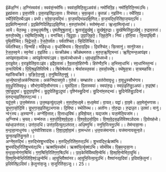 

  
ईळे॑अ॒ग्निं। अ॒ग्निंस्वव॑सं। स्वव॑सं॒नमो॑भिः। स्वव॑स॒मिति॒सुऽअव॑सं। नमो॑भिरि॒ह। नमो॑भि॒रिति॒नमः॑ऽभिः। इ॒हप्र॑सत्तः। प्र॒स॒त्तोवि। प्र॒स॒त्तइति॑प्र॒ऽस॒त्तः। विच॑यत्। च॒य॒त्कृ॒तं। कृ॒तन्नः॑। न॒इति॑नः।। रथै॑रिव॒प्र। रथै॑रि॒वेति॒रथैः॑ऽइव। प्रभ॑रे। भ॒रे॒वा॒ज॒यद्भिः॑। वा॒ज॒यद्भिः॑प्रदक्षि॒णित्। वा॒ज॒यद्भि॒रिति॑वा॒ज॒यत्ऽभिः॑।प्र॒द॒क्षिणिन्म॒रुतां॑। प्र॒द॒क्षिणिदिति॑प्र॒ऽद॒क्षि॒णित्। म॒रुतां॒स्तोमं॑। स्तोम॑मृध्यां। ऋ॒ध्या॒मित्यृ॑ध्यां।।  
आये। येत॒स्थुः। त॒स्थुःपृष॑तीषु। पृष॑तीषुश्रु॒तासु॑। श्रु॒तासु॑सु॒खेषु॑। सु॒खेषु॑रु॒द्राः। सु॒खेष्विति॑सु॒ऽखेषु॑। रु॒द्राम॒रुतः॑। म॒रुतो॒रथे॑षु। रथे॒ष्विति॒रथे॑षु।। वना॑चित्। चि॒दु॒ग्राः॒। उ॒ग्रा॒जि॒ह॒ते॒। जि॒ह॒ते॒नि। निवः॑। वो॒भि॒या। भि॒यापृ॑थि॒वी। पृ॒थि॒वीचि॑त्। चि॒द्रे॒ज॒ते॒। रे॒ज॒ते॒पर्व॑तः। पर्व॑तश्चित्। चि॒दिति॑चित्।।  
पर्व॑तश्चित्। चि॒न्महि॑। महि॑वृ॒ध्दः। वृ॒ध्दोबि॑भाय। बि॒भा॒य॒दि॒वः। दि॒वश्चि॑त्। चि॒त्सानु॑। सानु॑रेजत। रे॒ज॒त॒स्व॒ने। स्व॒नेवः॑। व॒इति॑वः।। यत्क्रीळ॑थ। क्रीळ॑थमरुतः। म॒रु॒त॒ऋ॒ष्टि॒मन्तः॑। ऋ॒ष्टि॒मन्त॒आप॑इव। आप॑इवस॒ध्र्य॑ञ्चः। आप॑इ॒वेत्यापः॑ऽइव। स॒ध्र्य॑ञ्चोधवध्वे। ध॒व॒ध्व॒इति॑धवध्वे।।  
व॒राइ॒वेत्। व॒राइ॒वेति॑व॒राःऽइ॑व। इद्रै॑व॒तासः॑। रै॒व॒तासो॒हिर॑ण्यैः। हिर॑ण्यैर॒भि। अ॒भिस्व॒धाभिः॑। स्व॒धाभि॑स्त॒न्वः॑। त॒न्वः॑पिपिश्रे। पि॒पि॒श्र॒इति॑पिपिश्रे।। श्रि॒येश्रेयां॑सः। श्रेयां॑सस्त॒वसः॑। त॒वसो॒रथे॑षु। रथे॑षुस॒त्रा। स॒त्रामहां॑सि। महां॑सिचक्रिरे। च॒क्रि॒रे॒त॒नूषु॑। त॒नूष्विति॑त॒नूषु॑ ।।  
अ॒ज्ये॒ष्ठासो॒अक॑निष्ठासः। अक॑निष्ठासए॒ते। ए॒तेसं। सम्भ्रात॑रः। भ्रात॑रोवावृधुः। वा॒वृ॒धु॒स्सौभ॑गाय। व॒वृ॒धु॒रिति॑ववृधुः। सौभ॑गा॒येति॒सौभ॑गाय।। युवा॑पि॒ता। पि॒तास्वपाः॑। स्वपा॑रु॒द्रः। स्वपा॒इति॑सु॒ऽअपाः॑। रु॒द्रए॑षां। ए॒षां॒सु॒दुघा॑। सु॒दुघा॒पृश्निः॑। सु॒दुघेति॑सु॒ऽदुघा॑। पृश्नि॑स्सु॒दिना॑। सु॒दिना॑म॒रुद्भ्यः॑। सु॒दिनेति॑सु॒ऽदिना॑। म॒रुद्भ्य॒इति॑म॒रुत्ऽभ्यः॑।।  
यदु॑त्त॒मे। उ॒त्त॒मेम॑रुतः। उ॒त्त॒मइत्यु॑त्ऽत॒मे। म॒रु॒तो॒म॒ध्य॒मे। म॒ध्य॒मेवा॑। वा॒यत्। यद्वा॑। वा॒व॒मे। अ॒व॒मेसु॑भगासः। सु॒भ॒गा॒सो॒दि॒वि। सु॒भ॒गा॒स॒इति॑सुऽभगासः। दि॒विष्ठ। स्थेति॑स्थ।। अतो॑नः। नो॒रु॒द्राः। रु॒द्राउ॒त। उ॒तवा॑। वानु॑। न्व॑१॒॑स्य। अ॒स्याग्ने॑। अग्ने॑वि॒त्तात्। वि॒त्ताध्द॒विषः॑। ह॒विषो॒यत्। यद्यजा॑म। यजा॒मेति॒यजा॑म।।  
अ॒ग्निश्च॑। च॒यत्। यन्म॑रुतः। म॒रु॒तो॒वि॒श्व॒वे॒द॒सः॒। वि॒श्व॒वे॒द॒सो॒दि॒वः। वि॒श्व॒वे॒द॒स॒इति॑विश्वऽवेदसः। दि॒वोवह॑ध्वे। वह॑ध्व॒उत्त॑रात्। उत्त॑रा॒दधि॑। उत्त॑रा॒दित्युत्ऽत॑रात्। अधि॒ष्णुभिः॑। स्नुभि॒रित्स्नु॒ऽभिः॑।। तेम॑न्दसा॒नाः। म॒न्द॒सा॒नाधुन॑यः। धुन॑योरिशादसः। रि॒शा॒द॒शो॒वा॒मं। वा॒मन्ध॑त्त। ध॒त्त॒यज॑मानाय। यज॑मानायसुन्व॒ते। सु॒न्व॒तइति॑सु॒न्व॒ते।।  
अग्ने॑म॒रुद्भिः॑। म॒रुद्भि॑श्शु॒भय॑द्भिः। म॒रुद्भि॒रिति॑म॒रुत्ऽभिः॑। शु॒भय॑द्भि॒र्ऋक्व॑भिः। शु॒भय॑द्भि॒रिति॑शु॒भय॑त्ऽभिः। ऋक्व॑भि॒स्सोमं॑। ऋक्व॑भि॒र्त्यृक्व॑ऽभिः। सोमं॑पिब। पि॒ब॒म॒न्द॒सा॒नः। म॒न्द॒सा॒नोग॑ण॒श्रिभिः॑। ग॒ण॒श्रिभि॒रिति॑ग॒ण॒श्रिऽभिः॑।। पा॒व॒केभि॑र्विश्वमि॒न्वेभिः॑। वि॒श्व॒मि॒न्वेभि॑रा॒युभिः॑। वि॒श्व॒मि॒न्वेभि॒रिति॑वि॒श्वं॒ऽइ॒न्वेभिः॑। आ॒युभि॒र्वैश्वा॑नर। आ॒युभि॒रित्या॒युऽभिः॑। वैश्वा॑नरप्र॒दिवा॑। प्र॒दिवा॑के॒तुना॑। प्र॒दिवेति॑प्र॒ऽदिवा॑। के॒तुना॑स॒जूः। स॒जूरिति॑स॒ऽजूः।। 25।।  

